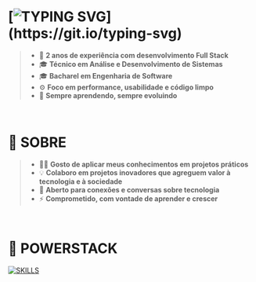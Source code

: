 # [![TYPING SVG](https://readme-typing-svg.demolab.com?font=Poppins&weight=800&size=26&pause=1000&color=9400D3&vCenter=true&width=520&lines=👋+Ol%C3%A1!+Sou+Eduardo+Florenciano;🚀+Full+Stack+Developer;)](https://git.io/typing-svg)

> - 💼 **2 anos de experiência com desenvolvimento Full Stack**
> - 🎓 **Técnico em Análise e Desenvolvimento de Sistemas**
> - 🎓 **Bacharel em Engenharia de Software**
> - ⚙️ **Foco em performance, usabilidade e código limpo**
> - 🎯 **Sempre aprendendo, sempre evoluindo**

<br>

# 🧪 **SOBRE**
> - 👨‍💻 **Gosto de aplicar meus conhecimentos em projetos práticos**
> - 💡 **Colaboro em projetos inovadores que agreguem valor à tecnologia e à sociedade**
> - 🤝 **Aberto para conexões e conversas sobre tecnologia**
> - ⚡ **Comprometido, com vontade de aprender e crescer**

<br>

# 🔮 **POWERSTACK**
[![SKILLS](https://skillicons.dev/icons?i=html,css,javascript,git,github,figma&theme=dark)](https://skillicons.dev)
